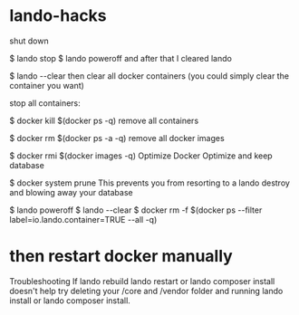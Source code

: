 # lando-hacks

shut down

$ lando stop
$ lando poweroff
and after that I cleared lando

$ lando --clear
then clear all docker containers (you could simply clear the container you want)

stop all containers:

$ docker kill $(docker ps -q)
remove all containers

$ docker rm $(docker ps -a -q)
remove all docker images

$ docker rmi $(docker images -q)
Optimize Docker
Optimize and keep database

$ docker system prune
This prevents you from resorting to a lando destroy and blowing away your database

$ lando poweroff
$ lando --clear
$ docker rm -f $(docker ps --filter label=io.lando.container=TRUE --all -q)
# then restart docker manually
Troubleshooting
If lando rebuild lando restart or lando composer install doesn't help try deleting your /core and /vendor folder and running lando install or lando composer install.
